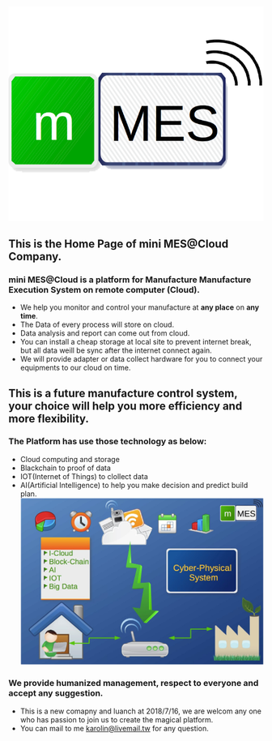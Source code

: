![MES Logo](./Pictures/MES%20Logo.png)
## This is the Home Page of mini MES@Cloud Company.
### mini MES@Cloud is a platform for Manufacture Manufacture Execution System on remote computer (Cloud).

* We help you monitor and control your manufacture at **any place** on **any time**.
* The Data of every process will store on cloud.
* Data analysis and report can come out from cloud.
* You can install a cheap storage at local site to prevent internet break, but all data weill be sync after the internet connect again.
* We will provide adapter or data collect hardware for you to connect your equipments to our cloud on time.

## This is a future manufacture control system, your choice will help you more efficiency and more flexibility.

### The Platform has use those technology as below:
* Cloud computing and storage
* Blackchain to proof of data
* IOT(Internet of Things) to clollect data
* AI(Artificial Intelligence) to help you make decision and predict build plan.
![ProtoType](./Pictures/mini%20MES.jpg)
### We provide humanized management, respect to everyone and accept any suggestion.

* This is a new comapny and luanch at 2018/7/16, we are welcom any one who has passion to join us to create the magical platform.
* You can mail to me <karolin@livemail.tw> for any question.
